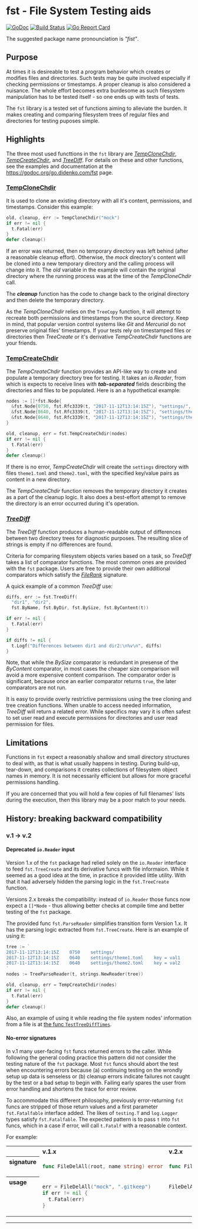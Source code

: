 # **fst** - File System Testing aids

[![GoDoc](https://godoc.org/go.didenko.com/fst?status.svg)](https://godoc.org/go.didenko.com/fst)
[![Build Status](https://travis-ci.org/didenko/fst.svg?branch=master)](https://travis-ci.org/didenko/fst)
[![Go Report Card](https://goreportcard.com/badge/go.didenko.com/fst)](https://goreportcard.com/report/go.didenko.com/fst)

The suggested package name pronounciation is _"fist"_.

## Purpose

At times it is desireable to test a program behavior which creates or modifies files and directories. Such tests may be quite involved especially if checking permissions or timestamps. A proper cleanup is also considered a nuisance. The whole effort becomes extra burdesome as such filesystem manipulation has to be tested itself - so one ends up with tests of tests.

The `fst` library is a tested set of functions aiming to alleviate the burden. It makes creating and comparing filesystem trees of regular files and directories for testing puposes simple.

## Highlights

The three most used functtions in the `fst` library are [_TempCloneChdir_](#TempCloneChdir), [_TempCreateChdir_](#TempCreateChdir), and [_TreeDiff_](#TreeDiff). For details on these and other functions, see the examples and documentation at the https://godoc.org/go.didenko.com/fst page.

### <span id="TempCloneChdir" />[TempCloneChdir](https://godoc.org/go.didenko.com/fst#TempCloneDir)

It is used to clone an existing directory with all it's content, permissions, and timestamps. Consider this example:

```go
old, cleanup, err := TempCloneChdir("mock")
if err != nil {
  t.Fatal(err)
}
defer cleanup()
```

If an error was returned, then no temporary directory was left behind (after a reasonable cleanup effort). Otherwise, the _mock_ directory's content will be cloned into a new temporary directory and the calling process will change into it. The _old_ variable in the example will contain the original directory where the running process was at the time of the _TempCloneChdir_ call.

The ***cleanup*** function has the code to change back to the original directory and then delete the temporary directory.

As the _TempCloneChdir_ relies on the `TreeCopy` function, it will attempt to recreate both permissions and timestamps from the source directory. Keep in mind, that popular version control systems like _Git_ and _Mercurial_ do not preserve original files' timestamps. If your tests rely on timestamped files or directories then _TreeCreate_ or it's derivative _TempCreateChdir_ functions are your friends.

### <span id="TempCreateChdir" />[TempCreateChdir](https://godoc.org/go.didenko.com/fst#TempCreateChdir)

The _TempCreateChdir_ function provides an API-like way to create and populate a temporary directory tree for testing. It takes an _io.Reader_, from which is expects to receive lines with ***tab-separated*** fields describing the directories and files to be populated. Here is an a hypothetical example:

```go
nodes := []*fst.Node{
  &fst.Node{0750, fst.Rfc3339(t, "2017-11-12T13:14:15Z"), "settings/", ""},
  &fst.Node{0640, fst.Rfc3339(t, "2017-11-12T13:14:15Z"), "settings/theme1.toml", "key = val1"},
  &fst.Node{0640, fst.Rfc3339(t, "2017-11-12T13:14:15Z"), "settings/theme2.toml", "key = val2"},
}

old, cleanup, err = fst.TempCreateChdir(nodes)
if err != nil {
  t.Fatal(err)
}
defer cleanup()
```

If there is no error, _TempCreateChdir_ will create the `settings` directory  with files `theme1.toml` and `theme2.toml`, with the specified key/value pairs as content in a new directory.

The _TempCreateChdir_ function removes the temporary directory it creates as a part of the cleanup logic. It also does a best-effort attempt to remove the directory is an error occurred during it's operation.

### <span id="TreeDiff" />[_TreeDiff_](https://godoc.org/go.didenko.com/fst#TreeDiff)

The _TreeDiff_ function produces a human-readable output of differences between two directory trees for diagnostic purposes. The resulting slice of strings is empty if no differences are found.

Criteria for comparing filesystem objects varies based on a task, so _TreeDiff_ takes a list of comparator functions. The most common ones are provided with the `fst` package. Users are free to provide their own additional comparators which satisfy the [_FileRank_](https://godoc.org/go.didenko.com/fst#FileRank) signature.

A quick example of a common _TreeDiff_ use:

```go
diffs, err := fst.TreeDiff(
  "dir1", "dir2",
  fst.ByName, fst.ByDir, fst.BySize, fst.ByContent(t))

if err != nil {
  t.Fatal(err)
}

if diffs != nil {
  t.Logf("Differences between dir1 and dir2:\n%v\n", diffs)
}
```

Note, that while the _BySize_ comparator is redundant in presense of the _ByContent_ comparator, in most cases the cheaper size comparison will avoid a more expensive content comparison. The comparator order is significant, because once an earlier comparator returns `true`, the later comparators are not run.

It is easy to provide overly restrictive permissions using the tree cloning and tree creation functions. When unable to access needed information, _TreeDiff_ will return a related error. While specifics may vary it is often safest to set user read and execute permissions for directories and user read permission for files.

## Limitations

Functions in `fst` expect a reasonably shallow and small directory structures to deal with, as that is what usually happens in testing. During build-up, tear-down, and comparisons it creates collections of filesystem object names in memory. It is not necessarily efficient but allows for more graceful permissions handling.

If you are concerned that you will hold a few copies of full filenames' lists during the execution, then this library may be a poor match to your needs.

## History: breaking backward compatibility

### v.1 &rarr; v.2

#### Deprecated `io.Reader` input

Version 1.x of the `fst` package had relied solely on the `io.Reader` interface to feed `fst.TreeCreate` and its derivative funcs with file informaion. While it seemed as a good idea at the time, in practice it provided little utility. With that it had adversely hidden the parsing logic in the `fst.TreeCreate` function.

Versions 2.x breaks the compatibility: instead of `io.Reader` those funcs now expect a `[]*Node` - thus allowing better checks at compile time and better testing of the `fst` package.

The provided func `fst.ParseReader` simplifies transition form Version 1.x. It has the parsing logic extracted from `fst.TreeCreate`. Here is an example of using it:

```go
tree := `
2017-11-12T13:14:15Z	0750	settings/
2017-11-12T13:14:15Z	0640	settings/theme1.toml	key = val1
2017-11-12T13:14:15Z	0640	settings/theme2.toml	key = val2
`
nodes := TreeParseReader(t, strings.NewReader(tree))

old, cleanup, err = TempCreateChdir(nodes)
if err != nil {
  t.Fatal(err)
}
defer cleanup()
```

Also, an example of using it while reading the file system nodes' information from a file is at [the func `TestTreeDiffTimes`](tree_diff_test.go).

#### No-error signatures

In v.1 many user-facing `fst` funcs returned errors to the caller. While following the general coding practice this pattern did not consider the testing nature of the `fst` package. Most `fst` funcs should abort the test when encountering errors because (a) continuing testing on the wrondly setup up data is senseless or (b) cleanup errors indicate failures not caught by the test or a bad setup to begin with. Failing early spares the user from error handling and shortens the trace for error review.

To accommodate this different philosophy, previously error-returning `fst` funcs are stripped of those return values and a first parameter `fst.Fatalfable` interface added. The likes of `testing.T` and `log.Logger` types satisfy `fst.Fatalfable`. The expected pattern is to pass `t` into `fst` funcs, which in a case if error, will call `t.Fatalf` with a reasonable context.

For example:

<table style="text-align: left;">
<tr style="vertical-align: top;"><th>&nbsp;</th><th>v.1.x</th><th>v.2.x</th><tr>
<tr style="vertical-align: top;"><th>signature</th>
<td>

```go
func FileDelAll(root, name string) error
```

</td><td>

```go
func FileDelAll(f Fatalfable, root, name string)
```

</td></tr>
<tr style="vertical-align: top;"><th>usage</th>
<td>

```go
err = FileDelAll("mock", ".gitkeep")
if err != nil {
  t.Fatal(err)
}
```

</td><td>

```go
FileDelAll(t, "mock", ".gitkeep")
```

</td></tr></table>

<hr />
